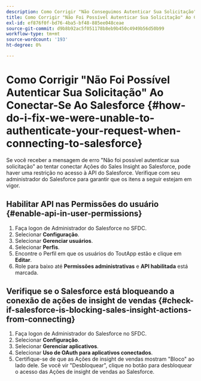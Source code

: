 ```yaml
---
description: Como Corrigir "Não Conseguimos Autenticar Sua Solicitação" Ao Conectar-Se Ao Salesforce - Documentos Marketo - Documentação Do Produto
title: Como Corrigir "Não Foi Possível Autenticar Sua Solicitação" Ao Conectar-Se Ao Salesforce
exl-id: ef876f0f-bd76-4ba5-bf48-885ee048ceae
source-git-commit: d9b8b92ac5f051178b8eb9b450c4949b56d50b99
workflow-type: tm+mt
source-wordcount: '193'
ht-degree: 0%

---
```


# Como Corrigir &quot;Não Foi Possível Autenticar Sua Solicitação&quot; Ao Conectar-Se Ao Salesforce {#how-do-i-fix-we-were-unable-to-authenticate-your-request-when-connecting-to-salesforce}

Se você receber a mensagem de erro &quot;Não foi possível autenticar sua solicitação&quot; ao tentar conectar Ações do Sales Insight ao Salesforce, pode haver uma restrição no acesso à API do Salesforce. Verifique com seu administrador do Salesforce para garantir que os itens a seguir estejam em vigor.

## Habilitar API nas Permissões do usuário {#enable-api-in-user-permissions}

1. Faça logon de Administrador do Salesforce no SFDC.
1. Selecionar **Configuração**.
1. Selecionar **Gerenciar usuários**.
1. Selecionar **Perfis**.
1. Encontre o Perfil em que os usuários do ToutApp estão e clique em **Editar**.
1. Role para baixo até **Permissões administrativas** e **API habilitada** está marcada.

## Verifique se o Salesforce está bloqueando a conexão de ações de insight de vendas {#check-if-salesforce-is-blocking-sales-insight-actions-from-connecting}

1. Faça logon de Administrador do Salesforce no SFDC.
1. Selecionar **Configuração**.
1. Selecionar **Gerenciar aplicativos**.
1. Selecionar **Uso de OAuth para aplicativos conectados**.
1. Certifique-se de que as Ações de insight de vendas mostram &quot;Bloco&quot; ao lado dele. Se você vir &quot;Desbloquear&quot;, clique no botão para desbloquear o acesso das Ações de insight de vendas ao Salesforce.
